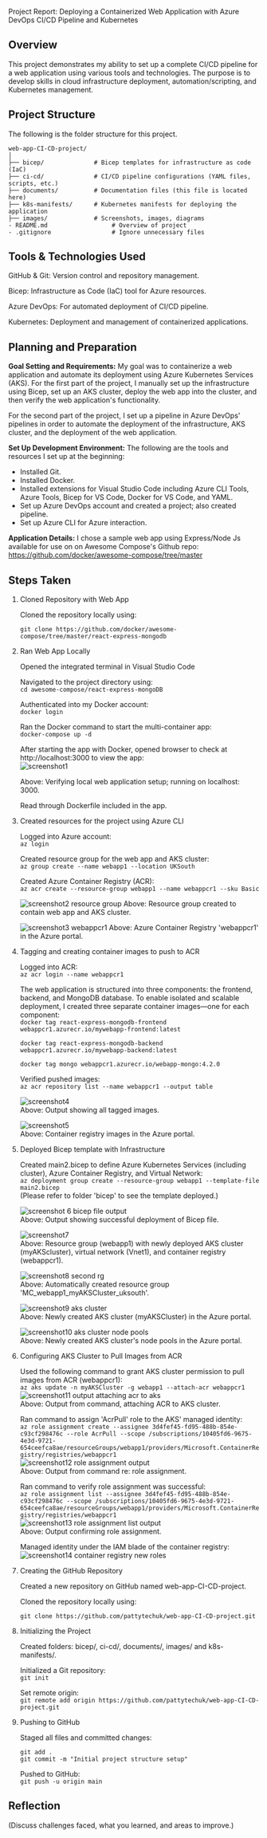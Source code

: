 Project Report: Deploying a Containerized Web Application with Azure DevOps CI/CD Pipeline and Kubernetes

## Overview

This project demonstrates my ability to set up a complete CI/CD pipeline for a web application using various tools and technologies. The purpose is to develop skills in cloud infrastructure deployment, automation/scripting, and Kubernetes management.

## Project Structure
The following is the folder structure for this project. 
```
web-app-CI-CD-project/
│
├── bicep/              # Bicep templates for infrastructure as code (IaC)
├── ci-cd/              # CI/CD pipeline configurations (YAML files, scripts, etc.)
├── documents/          # Documentation files (this file is located here)
├── k8s-manifests/      # Kubernetes manifests for deploying the application
├── images/             # Screenshots, images, diagrams
- README.md                  # Overview of project
- .gitignore                 # Ignore unnecessary files
```

## Tools & Technologies Used

GitHub & Git: Version control and repository management.

Bicep: Infrastructure as Code (IaC) tool for Azure resources.

Azure DevOps: For automated deployment of CI/CD pipeline.

Kubernetes: Deployment and management of containerized applications.

## Planning and Preparation

**Goal Setting and Requirements:** My goal was to containerize a web application and automate its deployment using Azure Kubernetes Services (AKS). For the first part of the project, I manually set up the infrastructure using Bicep, set up an AKS cluster, deploy the web app into the cluster, and then verify the web application's functionality. 

For the second part of the project, I set up a pipeline in Azure DevOps' pipelines in order to automate the deployment of the infrastructure, AKS cluster, and the deployment of the web application. 

**Set Up Development Environment:** The following are the tools and resources I set up at the beginning:
- Installed Git.
- Installed Docker.
- Installed extensions for Visual Studio Code including Azure CLI Tools, Azure Tools, Bicep for VS Code, Docker for VS Code, and YAML.
- Set up Azure DevOps account and created a project; also created pipeline.
- Set up Azure CLI for Azure interaction.

**Application Details:** I chose a sample web app using Express/Node Js available for use on on Awesome Compose's Github repo: https://github.com/docker/awesome-compose/tree/master


## Steps Taken

1. Cloned Repository with Web App  

    Cloned the repository locally using: 

    `git clone https://github.com/docker/awesome-compose/tree/master/react-express-mongodb`  

2. Ran Web App Locally

    Opened the integrated terminal in Visual Studio Code  

    Navigated to the project directory using:  
    `cd awesome-compose/react-express-mongoDB`  

    Authenticated into my Docker account:  
    `docker login`  

    Ran the Docker command to start the multi-container app:  
    `docker-compose up -d`  

    After starting the app with Docker, opened browser to check at http://localhost:3000 to view the app:  
    ![screenshot1](https://github.com/user-attachments/assets/90e5e9f6-5927-4682-8f2d-bb295c8dc515)

    Above: Verifying local web application setup; running on localhost: 3000. 

    Read through Dockerfile included in the app.  

3.  Created resources for the project using Azure CLI  

    Logged into Azure account:  
    `az login`

    Created resource group for the web app and AKS cluster:  
    `az group create --name webapp1 --location UKSouth`  

    Created Azure Container Registry (ACR):     
    `az acr create --resource-group webapp1 --name webappcr1 --sku Basic`  

    ![screenshot2 resource group](https://github.com/user-attachments/assets/872e07b7-1573-4675-a6d3-3f08cceb22cb)
    Above: Resource group created to contain web app and AKS cluster.  
      
    ![screenshot3 webappcr1](https://github.com/user-attachments/assets/85b9f3d3-c1d7-4904-8347-d1046776eb56)
    Above: Azure Container Registry 'webappcr1' in the Azure portal.  

5.  Tagging and creating container images to push to ACR

    Logged into ACR:  
    `az acr login --name webappcr1`  

    The web application is structured into three components: the frontend, backend, and MongoDB database. To enable isolated and scalable deployment, I created three separate container images—one for each component:  
    `docker tag react-express-mongodb-frontend webappcr1.azurecr.io/mywebapp-frontend:latest`  

    `docker tag react-express-mongodb-backend webappcr1.azurecr.io/mywebapp-backend:latest`  

    `docker tag mongo webappcr1.azurecr.io/webapp-mongo:4.2.0`  

    Verified pushed images:  
    `az acr repository list --name webappcr1 --output table`  
    
    ![screenshot4](https://github.com/user-attachments/assets/a116bc4c-eead-46a8-b586-f77ca7b5fa07)  
    Above: Output showing all tagged images.  
    
    ![screenshot5](https://github.com/user-attachments/assets/80ebccdd-7e1e-4bd6-86cd-8dcac1441172)  
    Above: Container registry images in the Azure portal.  

7.  Deployed Bicep template with Infrastructure  

    Created main2.bicep to define Azure Kubernetes Services (including cluster), Azure Container Registry, and Virtual Network:  
    `az deployment group create --resource-group webapp1 --template-file main2.bicep`  
    (Please refer to folder 'bicep' to see the template deployed.)  

    ![screenshot 6 bicep file output](https://github.com/user-attachments/assets/d2d88814-8685-4951-9f09-f6f50206cda1)  
    Above: Output showing successful deployment of Bicep file.
    
    ![screenshot7](https://github.com/user-attachments/assets/e8cd3ab5-7366-4c39-9cbc-1427e7ec1d82)  
    Above: Resource group (webapp1) with newly deployed AKS cluster (myAKScluster), virtual network (Vnet1), and container registry (webappcr1).
    
     ![screenshot8 second rg](https://github.com/user-attachments/assets/f3c896b9-4c8c-4513-a5af-438dd09bde60)  
    Above: Automatically created resource group 'MC_webapp1_myAKSCluster_uksouth'.
    
    ![screenshot9 aks cluster](https://github.com/user-attachments/assets/759d2094-8617-45dc-8d30-30043e4b4e99)  
    Above: Newly created AKS cluster (myAKSCluster) in the Azure portal.

    ![screenshot10 aks cluster node pools](https://github.com/user-attachments/assets/e9852885-da84-471f-a82f-c44137983335)  
    Above: Newly created AKS cluster's node pools in the Azure portal.  

9.  Configuring AKS Cluster to Pull Images from ACR  

    Used the following command to grant AKS cluster permission to pull images from ACR (webappcr1):  
    `az aks update -n myAKSCluster -g webapp1 --attach-acr webappcr1`  
    ![screenshot11 output attaching acr to aks](https://github.com/user-attachments/assets/3c0f3370-e971-4db9-a2ce-4e46da4b050b)  
    Above: Output from command, attaching ACR to AKS cluster.  

    Ran command to assign 'AcrPull' role to the AKS' managed identity:  
    `az role assignment create --assignee 3d4fef45-fd95-488b-854e-c93cf298476c --role AcrPull --scope /subscriptions/10405fd6-9675-4e3d-9721-654ceefca8ae/resourceGroups/webapp1/providers/Microsoft.ContainerRegistry/registries/webappcr1`  
     ![screenshot12 role assignment output](https://github.com/user-attachments/assets/47829d83-ff9c-4328-bbfb-fe3f9c80f86b)  
    Above: Output from command re: role assignment.  

    Ran command to verify role assignment was successful:  
    `az role assignment list --assignee 3d4fef45-fd95-488b-854e-c93cf298476c --scope /subscriptions/10405fd6-9675-4e3d-9721-654ceefca8ae/resourceGroups/webapp1/providers/Microsoft.ContainerRegistry/registries/webappcr1`  
    ![screenshot13 role assignment list output](https://github.com/user-attachments/assets/cabc776b-8a9a-48a6-a5d1-1a702f66c918)  
    Above: Output confirming role assignment. 

    Managed identity under the IAM blade of the container registry:  
    ![screenshot14 container registry new roles](https://github.com/user-attachments/assets/a849c01c-a082-4e57-a1fe-dffa762c7248)  

11. Creating the GitHub Repository  

    Created a new repository on GitHub named web-app-CI-CD-project.  

    Cloned the repository locally using:  

    `git clone https://github.com/pattytechuk/web-app-CI-CD-project.git`  


12. Initializing the Project  

    Created folders: bicep/, ci-cd/, documents/, images/ and k8s-manifests/.  

    Initialized a Git repository:  
    `git init`  

    Set remote origin:  
    `git remote add origin https://github.com/pattytechuk/web-app-CI-CD-project.git`  


13. Pushing to GitHub  

    Staged all files and committed changes:  

    `git add .`  
    `git commit -m "Initial project structure setup"`  

    Pushed to GitHub:  
    `git push -u origin main`  

## Reflection  

(Discuss challenges faced, what you learned, and areas to improve.)  
